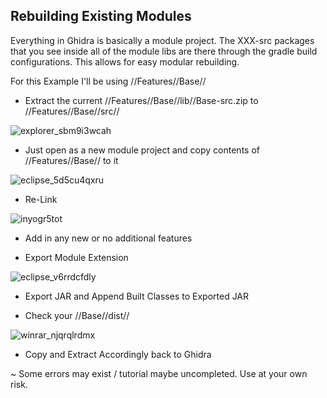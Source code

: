 ## Rebuilding Existing Modules

Everything in Ghidra is basically a module project. The XXX-src packages that you see inside all of the module libs are there through the gradle build configurations. This allows for easy modular rebuilding.

For this Example I'll be using //Features//Base//

+ Extract the current //Features//Base//lib//Base-src.zip to //Features//Base//src//

![explorer_sbm9i3wcah](https://user-images.githubusercontent.com/47341117/53952265-536a5a00-409e-11e9-84b7-ce9c9990fe8c.png)

+ Just open as a new module project and copy contents of //Features//Base// to it

![eclipse_5d5cu4qxru](https://user-images.githubusercontent.com/47341117/53952214-3cc40300-409e-11e9-863d-fe0ec9ecfc85.png)

+ Re-Link

![inyogr5tot](https://user-images.githubusercontent.com/47341117/53952185-2ddd5080-409e-11e9-9828-c77ec8c315d3.png)

+ Add in any new or no additional features

+ Export Module Extension

![eclipse_v6rrdcfdly](https://user-images.githubusercontent.com/47341117/53952318-6c730b00-409e-11e9-9c2a-631dee4d4f91.png)

+ Export JAR and Append Built Classes to Exported JAR

+ Check your //Base//dist//

![winrar_njqrqlrdmx](https://user-images.githubusercontent.com/47341117/53952380-8f9dba80-409e-11e9-9662-873eccca4df4.png)

+ Copy and Extract Accordingly back to Ghidra


~ Some errors may exist / tutorial maybe uncompleted. Use at your own risk.
